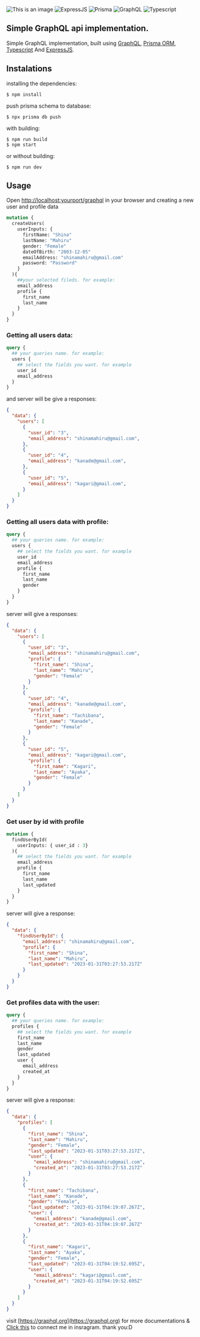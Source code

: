 ![This is an image](./banner.png)
![ExpressJS](https://img.shields.io/badge/Express.js-404D59?style=for-the-badge)
![Prisma](https://img.shields.io/badge/Prisma-3982CE?style=for-the-badge&logo=Prisma&logoColor=white)
![GraphQL](https://img.shields.io/badge/-GraphQL-E10098?style=for-the-badge&logo=graphql&logoColor=white)
![Typescript](https://img.shields.io/badge/TypeScript-007ACC?style=for-the-badge&logo=typescript&logoColor=white)
## Simple GraphQL api implementation.
Simple GraphQL implementation, built using [GraphQL](https://graphql.org), [Prisma ORM](https://prisma.io), [Typescript](https://www.typescriptlang.org/) And [ExpressJS](https://expressjs.com/).

## Instalations
installing the dependencies:
```shell
$ npm install
```
push prisma schema to database:
```shell
$ npx prisma db push
```
with building: 
```shell
$ npm run build
$ npm start
```
or without building: 
```shell
$ npm run dev
```
## Usage
Open [http://localhost:yourport/graphql](http://localhost:yourport/graphql) in your browser and creating a new user and profile data
```graphql
mutation {
  createUsers(
    userInputs: {
      firstName: "Shina" 
      lastName: "Mahiru" 
      gender: "Female" 
      dateOfBirth: "2003-12-05" 
      emailAddress: "shinamahiru@gmail.com" 
      password: "Password" 
    }
  ){
    ##your selected fileds. for example:
    email_address
    profile {
      first_name
      last_name
    }
  }
}
```
### Getting all users data:
```graphql
query {
  ## your queries name. for example: 
  users {
    ## select the fields you want. for example
    user_id
    email_address
  }
}
```
and server will be give a responses: 
```json
{
  "data": {
    "users": [
      {
        "user_id": "3",
        "email_address": "shinamahiru@gmail.com",
      },
      {
        "user_id": "4",
        "email_address": "kanade@gmail.com",
      },
      {
        "user_id": "5",
        "email_address": "kagari@gmail.com",
      }
    ]
  }
}
```

### Getting all users data with profile: 
```graphql
query {
  ## your queries name. for example: 
  users {
    ## select the fields you want. for example
    user_id
    email_address
    profile {
      first_name
      last_name
      gender
    }
  }
}
```
server will give a responses:
```json
{
  "data": {
    "users": [
      {
        "user_id": "3",
        "email_address": "shinamahiru@gmail.com",
        "profile": {
          "first_name": "Shina",
          "last_name": "Mahiru",
          "gender": "Female"
        }
      },
      {
        "user_id": "4",
        "email_address": "kanade@gmail.com",
        "profile": {
          "first_name": "Tachibana",
          "last_name": "Kanade",
          "gender": "Female"
        }
      },
      {
        "user_id": "5",
        "email_address": "kagari@gmail.com",
        "profile": {
          "first_name": "Kagari",
          "last_name": "Ayaka",
          "gender": "Female"
        }
      }
    ]
  }
}
```

### Get user by id with profile 
```graphql
mutation {
  findUserById(
    userInputs: { user_id : 3}
  ){
    ## select the fields you want. for example
    email_address
    profile {
      first_name
      last_name
      last_updated
    }
  }
}
```
server will give a response: 
```json
{
  "data": {
    "findUserById": {
      "email_address": "shinamahiru@gmail.com",
      "profile": {
        "first_name": "Shina",
        "last_name": "Mahiru",
        "last_updated": "2023-01-31T03:27:53.217Z"
      }
    }
  }
}
```
### Get profiles data with the user: 
```graphql
query {
  ## your queries name. for example: 
  profiles {
    ## select the fields you want. for example
    first_name
    last_name
    gender
    last_updated
    user {
      email_address
      created_at
    }
  }
}
```
server will give a response: 
```json
{
  "data": {
    "profiles": [
      {
        "first_name": "Shina",
        "last_name": "Mahiru",
        "gender": "Female",
        "last_updated": "2023-01-31T03:27:53.217Z",
        "user": {
          "email_address": "shinamahiru@gmail.com",
          "created_at": "2023-01-31T03:27:53.217Z"
        }
      },
      {
        "first_name": "Tachibana",
        "last_name": "Kanade",
        "gender": "Female",
        "last_updated": "2023-01-31T04:19:07.267Z",
        "user": {
          "email_address": "kanade@gmail.com",
          "created_at": "2023-01-31T04:19:07.267Z"
        }
      },
      {
        "first_name": "Kagari",
        "last_name": "Ayaka",
        "gender": "Female",
        "last_updated": "2023-01-31T04:19:52.695Z",
        "user": {
          "email_address": "kagari@gmail.com",
          "created_at": "2023-01-31T04:19:52.695Z"
        }
      }
    ]
  }
}
```

visit [https://graphql.org](https://graphql.org) for more documentations & [Click this](https://instagram.com/mframadann) to connect me in insragram. thank you:D

